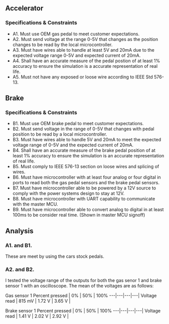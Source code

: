 
## Accelerator

### Specifications & Constraints
- A1. Must use OEM gas pedal to meet customer expectations.
- A2. Must send voltage at the range 0-5V that changes as the position changes to be read by the local microcontroller.
- A3. Must have wires able to handle at least 5V and 20mA due to the expected voltage range 0-5V and expected current of 20mA.
- A4. Shall have an accurate measure of the pedal postion of at least 1% accuracy to ensure the simulation is a accurate representation of real life. 
- A5. Must not have any exposed or loose wire according to IEEE Std 576-13.  

## Brake 

### Specifications & Constraints
- B1. Must use OEM brake pedal to meet customer expectations.
- B2. Must send voltage in the range of 0-5V that changes with pedal position to be read by a local microcontroller.
- B3. Must have wires able to handle 5V and 20mA to meet the expected voltage range of 0-5V and the expected current of 20mA. 
- B4. Shall have an accurate measure of the brake pedal position of at least 1% accuracy to ensure the simulation is an accurate representation of real life.
- B5. Must comply to IEEE 576-13 section on loose wires and splicing of wires.
- B6. Must have microcontroller with at least four analog or four digital in ports to read both the gas pedal sensors and the brake pedal sensors.
- B7. Must have microcontroller able to be powered by a 12V source to comply with the power systems design to stay at 12V.
- B8. Must have microcontroller with UART capability to communicate with the master MCU. 
- B9. Must have microcontroller able to convert analog to digital in at least 100ms to be consider real time. (Shown in master MCU signoff)

## Analysis

### A1. and B1.
These are meet by using the cars stock pedals.

### A2. and B2.
I tested the voltage range of the outputs for both the gas senor 1 and brake sensor 1 with an oscilloscope. The mean of the voltages are as follows:

Gas sensor 1
Percent pressed | 0% | 50% | 100% 
---|---|---|---|
Voltage read | 815 mV | 1.72 V | 3.65 V |

Brake sensor 1 
Percent pressed | 0% | 50% | 100% 
---|---|---|---|
Voltage read | 1.41 V | 2.02 V | 2.92 V |

